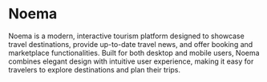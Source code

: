 # Noema
Noema is a modern, interactive tourism platform designed to showcase travel destinations, provide up-to-date travel news, and offer booking and marketplace functionalities. Built for both desktop and mobile users, Noema combines elegant design with intuitive user experience, making it easy for travelers to explore destinations and plan their trips.
